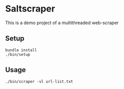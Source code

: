 # Saltscraper

This is a demo project of a multithreaded web-scraper

## Setup
```
bundle install
./bin/setup
```

## Usage

```
./bin/scraper -vl url-list.txt
```

